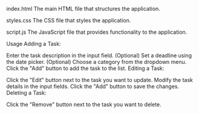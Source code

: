 index.html
The main HTML file that structures the application.

styles.css
The CSS file that styles the application.

script.js
The JavaScript file that provides functionality to the application.

Usage
Adding a Task:

Enter the task description in the input field.
(Optional) Set a deadline using the date picker.
(Optional) Choose a category from the dropdown menu.
Click the "Add" button to add the task to the list.
Editing a Task:

Click the "Edit" button next to the task you want to update.
Modify the task details in the input fields.
Click the "Add" button to save the changes.
Deleting a Task:

Click the "Remove" button next to the task you want to delete.